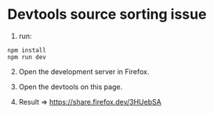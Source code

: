 # Devtools source sorting issue

1. run:
```
npm install
npm run dev
```

2. Open the development server in Firefox.

3. Open the devtools on this page.

4. Result => https://share.firefox.dev/3HUebSA
